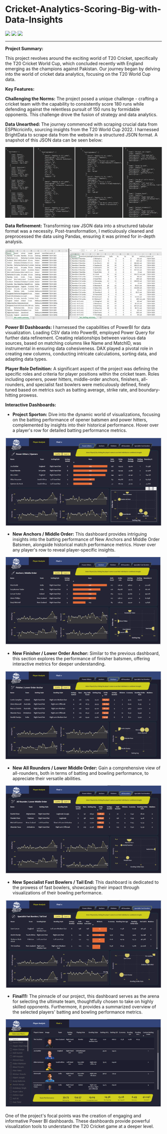 # **Cricket-Analytics-Scoring-Big-with-Data-Insights**


![](https://github.com/pranav98711/Cricket-Analytics-Scoring-Big-with-Data-Insights/blob/main/GIF%20Files/project1.gif)
![](https://github.com/pranav98711/Cricket-Analytics-Scoring-Big-with-Data-Insights/blob/main/GIF%20Files/part2.gif)
![](https://github.com/pranav98711/Cricket-Analytics-Scoring-Big-with-Data-Insights/blob/main/GIF%20Files/part3.gif)


---

**Project Summary:**

This project revolves around the exciting world of T20 Cricket, specifically the T20 Cricket World Cup, which concluded recently with England emerging as the champions against Pakistan. Our journey began by delving into the world of cricket data analytics, focusing on the T20 World Cup data.

**Key Features:**

**Challenging the Norms:** The project posed a unique challenge - crafting a cricket team with the capability to consistently score 180 runs while defending against the relentless pursuit of 150 runs by formidable opponents. This challenge drove the fusion of strategy and data analytics.

**Data Unearthed:** The journey commenced with scraping crucial data from ESPNcricinfo, sourcing insights from the T20 World Cup 2022. I harnessed BrightData to scrape data from the website in a structured JSON format. A snapshot of this JSON data can be seen below:

![](https://github.com/pranav98711/Cricket-Analytics-Scoring-Big-with-Data-Insights/blob/main/GIF%20Files/T20_Json_Snapshot.png)

**Data Refinement:** Transforming raw JSON data into a structured tabular format was a necessity. Post-transformation, I meticulously cleaned and preprocessed the data using Pandas, ensuring it was primed for in-depth analysis.

![](https://github.com/pranav98711/Cricket-Analytics-Scoring-Big-with-Data-Insights/blob/main/GIF%20Files/T20_CSV_Snapshot.png)

**Power BI Dashboards:** I harnessed the capabilities of PowerBI for data visualization. Loading CSV data into PowerBI, employed Power Query for further data refinement. Creating relationships between various data sources, based on matching columns like Name and MatchID, was instrumental in ensuring data cohesiveness. DAX played a pivotal role in creating new columns, conducting intricate calculations, sorting data, and adapting data types.

**Player Role Definition:** A significant aspect of the project was defining the specific roles and criteria for player positions within the cricket team. Roles including openers, power hitters, middle-order anchors, finishers, all-rounders, and specialist fast bowlers were meticulously defined, finely tuned based on metrics such as batting average, strike rate, and boundary-hitting prowess.

**Interactive Dashboards:**
- **Project Sporton:** Dive into the dynamic world of visualizations, focusing on the batting performance of opener batsmen and power hitters, complemented by insights into their historical performance. Hover over a player's row for detailed batting performance metrics.

![](https://github.com/pranav98711/Cricket-Analytics-Scoring-Big-with-Data-Insights/blob/main/GIF%20Files/Report1_Openers.png)

- **New Anchors / Middle Order:** This dashboard provides intriguing insights into the batting performance of New Anchors and Middle Order Batsmen, alongside historical match performance metrics. Hover over any player's row to reveal player-specific insights.

![](https://github.com/pranav98711/Cricket-Analytics-Scoring-Big-with-Data-Insights/blob/main/GIF%20Files/Report1_middle_new.png)

- **New Finisher / Lower Order Anchor:** Similar to the previous dashboard, this section explores the performance of finisher batsmen, offering interactive metrics for deeper understanding.

![](https://github.com/pranav98711/Cricket-Analytics-Scoring-Big-with-Data-Insights/blob/main/GIF%20Files/Report3_lower_mew.png)

- **New All Rounders / Lower Middle Order:** Gain a comprehensive view of all-rounders, both in terms of batting and bowling performance, to appreciate their versatile abilities.

![](https://github.com/pranav98711/Cricket-Analytics-Scoring-Big-with-Data-Insights/blob/main/GIF%20Files/Report4_AllRounders_new.png)

- **New Specialist Fast Bowlers / Tail End:** This dashboard is dedicated to the prowess of fast bowlers, showcasing their impact through visualizations of their bowling performance.

![](https://github.com/pranav98711/Cricket-Analytics-Scoring-Big-with-Data-Insights/blob/main/GIF%20Files/Report5_FastBowlers_new.png)

- **Final11:** The pinnacle of our project, this dashboard serves as the arena for selecting the ultimate team, thoughtfully chosen to take on highly skilled opponents. Furthermore, it provides a summarized overview of the selected players' batting and bowling performance metrics.

![](https://github.com/pranav98711/Cricket-Analytics-Scoring-Big-with-Data-Insights/blob/main/GIF%20Files/Report6_Final11_New.png)

One of the project's focal points was the creation of engaging and informative Power BI dashboards. These dashboards provide powerful visualization tools to understand the T20 Cricket game at a deeper level. 


